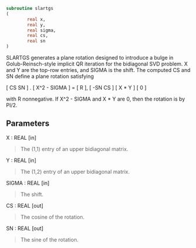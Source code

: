 ```fortran
subroutine slartgs
(
        real x,
        real y,
        real sigma,
        real cs,
        real sn
)
```

SLARTGS generates a plane rotation designed to introduce a bulge in
Golub-Reinsch-style implicit QR iteration for the bidiagonal SVD
problem. X and Y are the top-row entries, and SIGMA is the shift.
The computed CS and SN define a plane rotation satisfying

[  CS  SN  ]  .  [ X^2 - SIGMA ]  =  [ R ],
[ -SN  CS  ]     [    X * Y    ]     [ 0 ]

with R nonnegative.  If X^2 - SIGMA and X * Y are 0, then the
rotation is by PI/2.

## Parameters
X : REAL [in]
> The (1,1) entry of an upper bidiagonal matrix.

Y : REAL [in]
> The (1,2) entry of an upper bidiagonal matrix.

SIGMA : REAL [in]
> The shift.

CS : REAL [out]
> The cosine of the rotation.

SN : REAL [out]
> The sine of the rotation.
